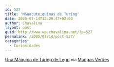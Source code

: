 ```yaml
---
id: 527
title: 'M&aacute;quinas de Turing'
date: 2005-07-14T12:29:47+02:00
author: Chavalina
layout: post
guid: http://www.wp.chavalina.net/?p=527
permalink: /2005/07/14/post-527/
categories:
  - Curiosidades
---
```

<a href="http://mapageweb.umontreal.ca/cousined/lego/5-Machines/Turing/Turing.html" target="_blank">Una M&aacute;quina de Turing de Lego</a> via <a href="http://www.microsiervos.com/archivo/juegos-y-diversion/maquina-de-turing-de-lego.html" target="_blank">Mangas Verdes</a>